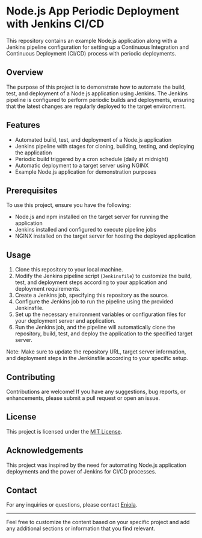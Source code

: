 # Node.js App Periodic Deployment with Jenkins CI/CD

This repository contains an example Node.js application along with a Jenkins pipeline configuration for setting up a Continuous Integration and Continuous Deployment (CI/CD) process with periodic deployments.

## Overview

The purpose of this project is to demonstrate how to automate the build, test, and deployment of a Node.js application using Jenkins. The Jenkins pipeline is configured to perform periodic builds and deployments, ensuring that the latest changes are regularly deployed to the target environment.

## Features

- Automated build, test, and deployment of a Node.js application
- Jenkins pipeline with stages for cloning, building, testing, and deploying the application
- Periodic build triggered by a cron schedule (daily at midnight)
- Automatic deployment to a target server using NGINX
- Example Node.js application for demonstration purposes

## Prerequisites

To use this project, ensure you have the following:

- Node.js and npm installed on the target server for running the application
- Jenkins installed and configured to execute pipeline jobs
- NGINX installed on the target server for hosting the deployed application

## Usage

1. Clone this repository to your local machine.
2. Modify the Jenkins pipeline script (`Jenkinsfile`) to customize the build, test, and deployment steps according to your application and deployment requirements.
3. Create a Jenkins job, specifying this repository as the source.
4. Configure the Jenkins job to run the pipeline using the provided Jenkinsfile.
5. Set up the necessary environment variables or configuration files for your deployment server and application.
6. Run the Jenkins job, and the pipeline will automatically clone the repository, build, test, and deploy the application to the specified target server.

Note: Make sure to update the repository URL, target server information, and deployment steps in the Jenkinsfile according to your specific setup.

## Contributing

Contributions are welcome! If you have any suggestions, bug reports, or enhancements, please submit a pull request or open an issue.

## License

This project is licensed under the [MIT License](LICENSE).

## Acknowledgements

This project was inspired by the need for automating Node.js application deployments and the power of Jenkins for CI/CD processes.

## Contact

For any inquiries or questions, please contact [Eniola](https://github.com/eniolastyle).

---

Feel free to customize the content based on your specific project and add any additional sections or information that you find relevant.
